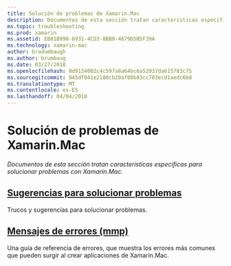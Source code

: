 ```yaml
---
title: Solución de problemas de Xamarin.Mac
description: Documentos de esta sección tratan características específicas para solucionar problemas con Xamarin.Mac.
ms.topic: troubleshooting
ms.prod: xamarin
ms.assetid: EB81B998-6931-4CD3-8BB0-4679D5B5F39A
ms.technology: xamarin-mac
author: bradumbaugh
ms.author: brumbaug
ms.date: 03/27/2018
ms.openlocfilehash: 0d9134002c4c597a8a64bc6a52937da615783c75
ms.sourcegitcommit: 945df041e2180cb20af08b83cc703ecd1aedc6b0
ms.translationtype: MT
ms.contentlocale: es-ES
ms.lasthandoff: 04/04/2018
---
```

# <a name="xamarinmac-troubleshooting"></a>Solución de problemas de Xamarin.Mac 

_Documentos de esta sección tratan características específicas para solucionar problemas con Xamarin.Mac._

##  <a name="troubleshooting-tipsmactroubleshootingtroubleshootingmd"></a>[Sugerencias para solucionar problemas](~/mac/troubleshooting/troubleshooting.md)

Trucos y sugerencias para solucionar problemas.

##  <a name="errors-messages-mmpmactroubleshootingmmp-errorsmd"></a>[Mensajes de errores (mmp)](~/mac/troubleshooting/mmp-errors.md)

Una guía de referencia de errores, que muestra los errores más comunes que pueden surgir al crear aplicaciones de Xamarin.Mac.

